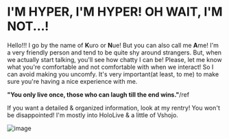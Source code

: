 # I'M HYPER, I'M HYPER! OH WAIT, I'M NOT...!

Hello!!! I go by the name of **K**uro or **N**ue! But you can also call me **A**me! I'm a very friendly person and tend to be quite shy around strangers. But, when we actually start talking, you'll see how chatty I can be! Please, let me know what you're comfortable and not comfortable with when we interact! So I can avoid making you uncomfy. It's very important(at least, to me) to make sure you're having a nice experience with me. 

**"You only live once, those who can laugh till the end wins."**/ref

If you want a detailed & organized information, look at my rentry! You won't be disappointed! I'm mostly into HoloLive & a little of Vshojo.

![image](https://github.com/kuroiamee/kuro/assets/112840661/bab1b3aa-f56e-445a-9f7b-14e98bdf8589)

